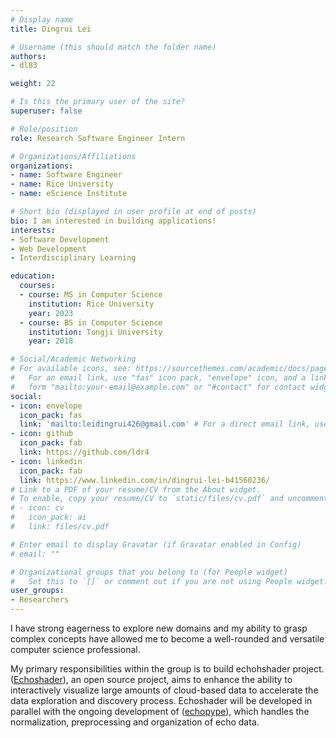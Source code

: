 ```yaml
---
# Display name
title: Dingrui Lei

# Username (this should match the folder name)
authors:
- dl83

weight: 22

# Is this the primary user of the site?
superuser: false

# Role/position
role: Research Software Engineer Intern

# Organizations/Affiliations
organizations:
- name: Software Engineer
- name: Rice University
- name: eScience Institute

# Short bio (displayed in user profile at end of posts)
bio: I am interested in building applications!
interests:
- Software Development
- Web Development
- Interdisciplinary Learning 

education:
  courses:
  - course: MS in Computer Science
    institution: Rice University
    year: 2023
  - course: BS in Computer Science
    institution: Tongji University
    year: 2018

# Social/Academic Networking
# For available icons, see: https://sourcethemes.com/academic/docs/page-builder/#icons
#   For an email link, use "fas" icon pack, "envelope" icon, and a link in the
#   form "mailto:your-email@example.com" or "#contact" for contact widget.
social:
- icon: envelope
  icon_pack: fas
  link: 'mailto:leidingrui426@gmail.com' # For a direct email link, use "mailto:test@example.org".
- icon: github
  icon_pack: fab
  link: https://github.com/ldr4
- icon: linkedin
  icon_pack: fab
  link: https://www.linkedin.com/in/dingrui-lei-b41560236/
# Link to a PDF of your resume/CV from the About widget.
# To enable, copy your resume/CV to `static/files/cv.pdf` and uncomment the lines below.
# - icon: cv
#   icon_pack: ai
#   link: files/cv.pdf

# Enter email to display Gravatar (if Gravatar enabled in Config)
# email: ""

# Organizational groups that you belong to (for People widget)
#   Set this to `[]` or comment out if you are not using People widget.
user_groups:
- Researchers
---
```

I have strong eagerness to explore new domains and my ability to grasp complex concepts have allowed me to become a well-rounded and versatile computer science professional. 

My primary responsibilities within the group is to build echohshader project. ([Echoshader](https://github.com/OSOceanAcoustics/echoshader)), an open source project, aims to enhance the ability to interactively visualize large amounts of cloud-based data to accelerate the data exploration and discovery process. Echoshader will be developed in parallel with the ongoing development of ([echopype](https://echopype.readthedocs.io/en/stable/#)), which handles the normalization, preprocessing and organization of echo data.


